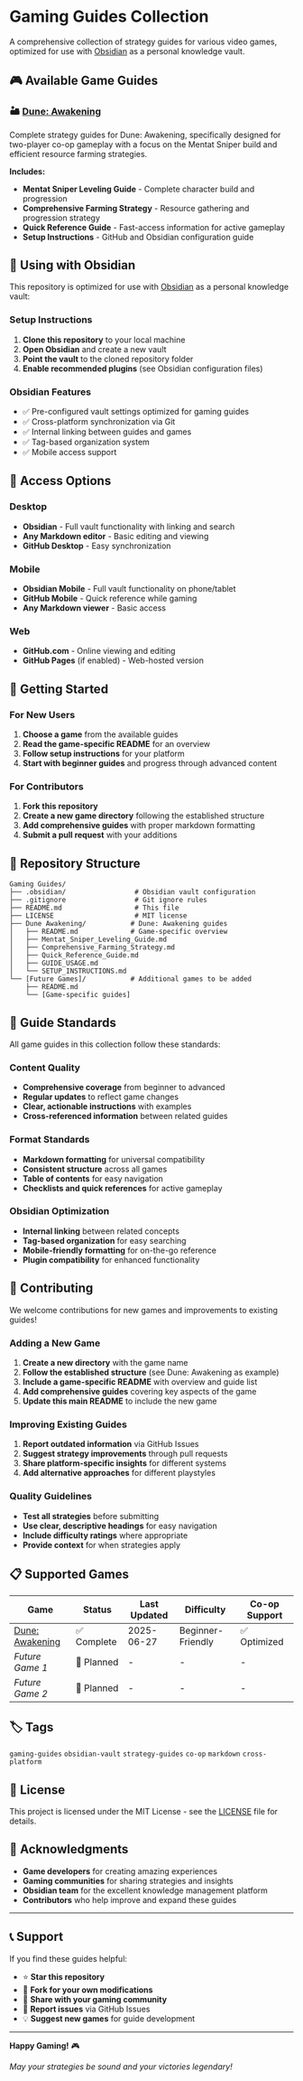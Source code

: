 # Gaming Guides Collection

A comprehensive collection of strategy guides for various video games, optimized for use with [Obsidian](https://obsidian.md/) as a personal knowledge vault.

## 🎮 Available Game Guides

### 🏜️ [Dune: Awakening](Dune%20Awakening/)
Complete strategy guides for Dune: Awakening, specifically designed for two-player co-op gameplay with a focus on the Mentat Sniper build and efficient resource farming strategies.

**Includes:**
- **Mentat Sniper Leveling Guide** - Complete character build and progression
- **Comprehensive Farming Strategy** - Resource gathering and progression strategy
- **Quick Reference Guide** - Fast-access information for active gameplay
- **Setup Instructions** - GitHub and Obsidian configuration guide

## 🔧 Using with Obsidian

This repository is optimized for use with [Obsidian](https://obsidian.md/) as a personal knowledge vault:

### Setup Instructions
1. **Clone this repository** to your local machine
2. **Open Obsidian** and create a new vault
3. **Point the vault** to the cloned repository folder
4. **Enable recommended plugins** (see Obsidian configuration files)

### Obsidian Features
- ✅ Pre-configured vault settings optimized for gaming guides
- ✅ Cross-platform synchronization via Git
- ✅ Internal linking between guides and games
- ✅ Tag-based organization system
- ✅ Mobile access support

## 📱 Access Options

### Desktop
- **Obsidian** - Full vault functionality with linking and search
- **Any Markdown editor** - Basic editing and viewing
- **GitHub Desktop** - Easy synchronization

### Mobile
- **Obsidian Mobile** - Full vault functionality on phone/tablet
- **GitHub Mobile** - Quick reference while gaming
- **Any Markdown viewer** - Basic access

### Web
- **GitHub.com** - Online viewing and editing
- **GitHub Pages** (if enabled) - Web-hosted version

## 🚀 Getting Started

### For New Users
1. **Choose a game** from the available guides
2. **Read the game-specific README** for an overview
3. **Follow setup instructions** for your platform
4. **Start with beginner guides** and progress through advanced content

### For Contributors
1. **Fork this repository**
2. **Create a new game directory** following the established structure
3. **Add comprehensive guides** with proper markdown formatting
4. **Submit a pull request** with your additions

## 📁 Repository Structure

```
Gaming Guides/
├── .obsidian/                 # Obsidian vault configuration
├── .gitignore                 # Git ignore rules
├── README.md                  # This file
├── LICENSE                    # MIT license
├── Dune Awakening/           # Dune: Awakening guides
│   ├── README.md             # Game-specific overview
│   ├── Mentat_Sniper_Leveling_Guide.md
│   ├── Comprehensive_Farming_Strategy.md
│   ├── Quick_Reference_Guide.md
│   ├── GUIDE_USAGE.md
│   └── SETUP_INSTRUCTIONS.md
└── [Future Games]/           # Additional games to be added
    ├── README.md
    └── [Game-specific guides]
```

## 🎯 Guide Standards

All game guides in this collection follow these standards:

### Content Quality
- **Comprehensive coverage** from beginner to advanced
- **Regular updates** to reflect game changes
- **Clear, actionable instructions** with examples
- **Cross-referenced information** between related guides

### Format Standards
- **Markdown formatting** for universal compatibility
- **Consistent structure** across all games
- **Table of contents** for easy navigation
- **Checklists and quick references** for active gameplay

### Obsidian Optimization
- **Internal linking** between related concepts
- **Tag-based organization** for easy searching
- **Mobile-friendly formatting** for on-the-go reference
- **Plugin compatibility** for enhanced functionality

## 🤝 Contributing

We welcome contributions for new games and improvements to existing guides!

### Adding a New Game
1. **Create a new directory** with the game name
2. **Follow the established structure** (see Dune: Awakening as example)
3. **Include a game-specific README** with overview and guide list
4. **Add comprehensive guides** covering key aspects of the game
5. **Update this main README** to include the new game

### Improving Existing Guides
1. **Report outdated information** via GitHub Issues
2. **Suggest strategy improvements** through pull requests
3. **Share platform-specific insights** for different systems
4. **Add alternative approaches** for different playstyles

### Quality Guidelines
- **Test all strategies** before submitting
- **Use clear, descriptive headings** for easy navigation
- **Include difficulty ratings** where appropriate
- **Provide context** for when strategies apply

## 📋 Supported Games

| Game | Status | Last Updated | Difficulty | Co-op Support |
|------|--------|--------------|------------|---------------|
| [Dune: Awakening](Dune%20Awakening/) | ✅ Complete | 2025-06-27 | Beginner-Friendly | ✅ Optimized |
| *Future Game 1* | 🚧 Planned | - | - | - |
| *Future Game 2* | 🚧 Planned | - | - | - |

## 🏷️ Tags

`gaming-guides` `obsidian-vault` `strategy-guides` `co-op` `markdown` `cross-platform`

## 📄 License

This project is licensed under the MIT License - see the [LICENSE](LICENSE) file for details.

## 🌟 Acknowledgments

- **Game developers** for creating amazing experiences
- **Gaming communities** for sharing strategies and insights
- **Obsidian team** for the excellent knowledge management platform
- **Contributors** who help improve and expand these guides

---

## 📞 Support

If you find these guides helpful:
- ⭐ **Star this repository**
- 🍴 **Fork for your own modifications**
- 📢 **Share with your gaming community**
- 🐛 **Report issues** via GitHub Issues
- 💡 **Suggest new games** for guide development

---

**Happy Gaming!** 🎮

*May your strategies be sound and your victories legendary!*
